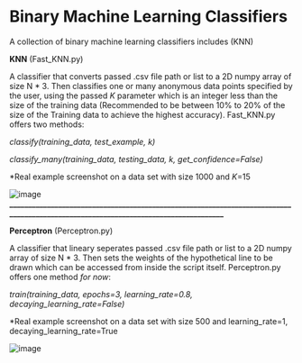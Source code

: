 # Binary Machine Learning Classifiers
A collection of binary machine learning classifiers includes (KNN)

**KNN** (Fast_KNN.py)

A classifier that converts passed .csv file path or list to a 2D numpy array of size N * 3. Then classifies one or many anonymous data points specified by the user, using the passed *K* parameter which is an integer less than the size of the training data (Recommended to be between 10% to 20% of the size of the Training data to achieve the highest accuracy).
Fast_KNN.py offers two methods:

_classify(training_data, test_example, k)_

_classify_many(training_data, testing_data, k, get_confidence=False)_

*Real example screenshot on a data set with size 1000 and _K_=15

![image](https://user-images.githubusercontent.com/31454258/54305706-e2183300-45d8-11e9-8953-c5d98dd32160.png)
**____________________________________________________________________________________________________________________________________**

**Perceptron** (Perceptron.py)

A classifier that lineary seperates passed .csv file path or list to a 2D numpy array of size N * 3. Then sets the weights of the hypothetical line to be drawn which can be accessed from inside the script itself.
Perceptron.py offers one method *for now*:

_train(training_data, epochs=3, learning_rate=0.8, decaying_learning_rate=False)_

*Real example screenshot on a data set with size 500 and learning_rate=1, decaying_learning_rate=True

![image](https://user-images.githubusercontent.com/31454258/55142433-a8553980-514d-11e9-98d7-ef8f9a7322b2.png)
